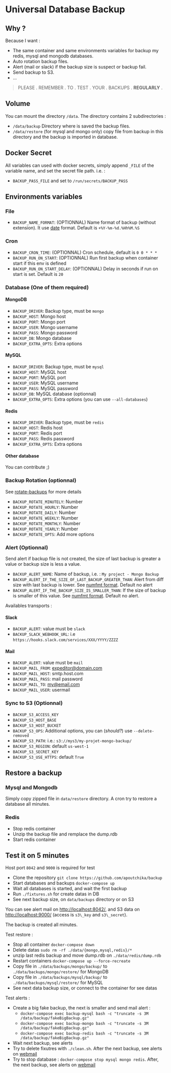 Universal Database Backup
=========================


Why ?
-----

Because I want :

- The same container and same environments variables for backup my redis, mysql and mongodb databases.
- Auto rotation backup files.
- Alert (mail or slack) if the backup size is suspect or backup fail.
- Send backup to S3.
- ...


> PLEASE . REMEMBER . TO . TEST . YOUR . BACKUPS . **REGULARLY** .


Volume
------

You can mount the directory `/data`. The directory contains 2 subdirectories :

- `/data/backup` Directory where is saved the backup files.
- `/data/restore` (for mysql and mongo only) copy file from backup in this directory and the backup is imported in database.


Docker Secret
-------------

All variables can used with docker secrets, simply append `_FILE` of the variable name, and set the secret file path. i.e. :

- `BACKUP_PASS_FILE` and set to `/run/secrets/BACKUP_PASS`


Environments variables
----------------------

### File

- `BACKUP_NAME_FORMAT`: (OPTIONNAL) Name format of backup (without extension). It use [date](https://manpages.debian.org/buster/coreutils/date.1.en.html) format. Default is `+%Y-%m-%d.%Hh%M.%S`

### Cron

- `BACKUP_CRON_TIME`: (OPTIONNAL) Cron schedule, default is `0 0 * * *`
- `BACKUP_RUN_ON_START`: (OPTIONNAL) Run first backup when container start if this env is defined
- `BACKUP_RUN_ON_START_DELAY`: (OPTIONNAL) Delay in seconds if run on start is set. Default is `20`

### Database (One of them required)

#### MongoDB

- `BACKUP_DRIVER`: Backup type, must be `mongo`
- `BACKUP_HOST`: Mongo host
- `BACKUP_PORT`: Mongo port
- `BACKUP_USER`: Mongo username
- `BACKUP_PASS`: Mongo password
- `BACKUP_DB`: Mongo database
- `BACKUP_EXTRA_OPTS`: Extra options

#### MySQL

- `BACKUP_DRIVER`: Backup type, must be `mysql`
- `BACKUP_HOST`: MySQL host
- `BACKUP_PORT`: MySQL port
- `BACKUP_USER`: MySQL username
- `BACKUP_PASS`: MySQL password
- `BACKUP_DB`: MySQL database (optionnal)
- `BACKUP_EXTRA_OPTS`: Extra options (you can use `--all-databases`)

#### Redis

- `BACKUP_DRIVER`: Backup type, must be `redis`
- `BACKUP_HOST`: Redis host
- `BACKUP_PORT`: Redis port
- `BACKUP_PASS`: Redis password
- `BACKUP_EXTRA_OPTS`: Extra options

#### Other database

You can contribute ;)


### Backup Rotation (optionnal)

See [rotate-backups](https://rotate-backups.readthedocs.io/en/latest/) for more details

- `BACKUP_ROTATE_MINUTELY`: Number
- `BACKUP_ROTATE_HOURLY`: Number
- `BACKUP_ROTATE_DAILY`: Number
- `BACKUP_ROTATE_WEEKLY`: Number
- `BACKUP_ROTATE_MONTHLY`: Number
- `BACKUP_ROTATE_YEARLY`: Number
- `BACKUP_ROTATE_OPTS`: Add more options


### Alert (Optionnal)

Send alert if backup file is not created, the size of last backup is greater a value or backup size is less a value.

- `BACKUP_ALERT_NAME`: Name of backup, i.e. : `My project - Mongo Backup`
- `BACKUP_ALERT_IF_THE_SIZE_OF_LAST_BACKUP_GREATER_THAN`: Alert from diff size with last backup is lower. See [numfmt format](https://manpages.debian.org/buster/coreutils/numfmt.1.en.html). Default no alert
- `BACKUP_ALERT_IF_THE_BACKUP_SIZE_IS_SMALLER_THAN`: If the size of backup is smaller of this value. See [numfmt format](https://manpages.debian.org/buster/coreutils/numfmt.1.en.html). Default no alert.

Availables transports :

#### Slack

- `BACKUP_ALERT`: value must be `slack`
- `BACKUP_SLACK_WEBHOOK_URL`: i.e `https://hooks.slack.com/services/XXX/YYYY/ZZZZ`

#### Mail

- `BACKUP_ALERT`: value must be `mail`
- `BACKUP_MAIL_FROM`: expeditor@domain.com
- `BACKUP_MAIL_HOST`: smtp.host.com
- `BACKUP_MAIL_PASS`: mail password
- `BACKUP_MAIL_TO`: my@email.com
- `BACKUP_MAIL_USER`: usermail


### Sync to S3 (Optionnal)

- `BACKUP_S3_ACCESS_KEY`
- `BACKUP_S3_HOST_BASE`
- `BACKUP_S3_HOST_BUCKET`
- `BACKUP_S3_OPS`: Additional options, you can (*should?*) use `--delete-removed`
- `BACKUP_S3_PATH`: i.e.: `s3://mys3/my-projet-mongo-backup/`
- `BACKUP_S3_REGION`: default `us-west-1`
- `BACKUP_S3_SECRET_KEY`
- `BACKUP_S3_USE_HTTPS`: default `True`


Restore a backup
----------------

### Mysql and Mongodb

Simply copy zipped file in `data/restore` directory. A cron try to restore a database all minutes.

### Redis

- Stop redis container
- Unzip the backup file and remplace the dump.rdb
- Start redis container


Test it on 5 minutes
--------------------

Host port `8042` and `9000` is required for test

- Clone the repository `git clone https://github.com/apoutchika/backup`
- Start databases and backups `docker-compose up` 
- Wait all databases is started, and wait the first backup
- Run `./fixtures.sh` for create datas in DB
- See next backup size, on `data/backups` directory or on S3

You can see alert mail on [http://localhost:8042/](http://localhost:8042/), and S3 data on [http://localhost:9000/](http://localhost:9000/) (access is `s3\_key` and `s3\_secret`).

The backup is created all minutes.


Test restore :

- Stop all container `docker-compose down`
- Delete datas `sudo rm -rf ./data/{mongo,mysql,redis}/*`
- unzip last redis backup and move dump.rdb on `./data/redis/dump.rdb` 
- Restart containers `docker-compose up --force-recreate`
- Copy file in `./data/backups/mongo/backup/` to `./data/backups/mongo/restore/` for MongoDB
- Copy file in `./data/backups/mysql/backup/` to `./data/backups/mysql/restore/` for MySQL
- See next data backup size, or connect to the container for see datas

Test alerts :

- Create a big fake backup, the next is smaller and send mail alert :
  - `docker-compose exec backup-mysql bash -c "truncate -s 3M /data/backup/fakeBigBackup.gz"`
  - `docker-compose exec backup-mongo bash -c "truncate -s 3M /data/backup/fakeBigBackup.gz"`
  - `docker-compose exec backup-redis bash -c "truncate -s 3M /data/backup/fakeBigBackup.gz"`
- Wait next backup, see alerts
- Try to delete fixutres with `./clean.sh`. After the next backup, see alerts on [webmail](http://localhost:8042/)
- Try to stop database : `docker-compose stop mysql mongo redis`. After, the next backup, see alerts on [webmail](http://localhost:8042/)
